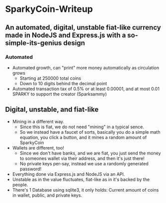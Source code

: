 # SparkyCoin-Writeup
## An automated, digital, unstable fiat-like currency made in NodeJS and Express.js with a so-simple-its-genius design

### Automated
* Automated growth, can "print" more money automatically as circulation grows
  * Starting at 250000 total coins
  * Down to 10 digits behind the decimal point
* Automated transaction tax of 0.5% or at least 0.00001, and at most 0.01 SPARKY to support the creator (Sparksammy)

## Digital, unstable, and fiat-like
* Mining in a different way.
  * Since this is fiat, we do not need "mining" in a typical sence.
  * So we instead have a faucet of sorts, basically you do a simple math equation, you click a button, and it mines a random amount of SparkyCoin
* Wallets are different, too!
  * Since we don't have banks, and we are fiat, you just send the money to someones wallet via their address, and then it's just there!
  * No private keys per-say, instead we use a randomly generated password!
* Everything done via Express.js and NodeJS via an API.
* Unstable as in the value fluctuates, fiat-like as in it's backed by the people.
* There's 1 Database using sqlite3, it only holds: Current amount of coins in wallet, public, and private keys.
